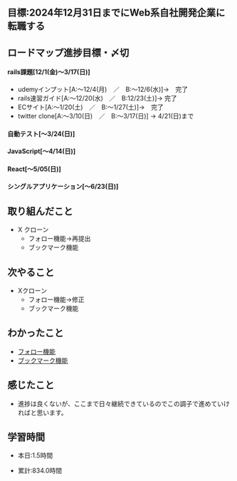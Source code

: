 ## 目標:2024年12月31日までにWeb系自社開発企業に転職する

## ロードマップ進捗目標・〆切
#### rails課題[12/1(金)～3/17(日)]
* udemyインプット[A:～12/4(月)　／　B:～12/6(水)]→　完了
* rails速習ガイド[A:～12/20(水)　／　B:12/23(土)]→  完了
* ECサイト[A:～1/20(土)　／　B:～1/27(土)]→　完了
* twitter clone[A:～3/10(日)　／　B:～3/17(日)] → 4/21(日)まで

#### 自動テスト[～3/24(日)]
#### JavaScript[～4/14(日)]
#### React[～5/05(日)]
#### シングルアプリケーション[～6/23(日)]


## 取り組んだこと
- X クローン
  - フォロー機能→再提出
  - ブックマーク機能



## 次やること
- Xクローン
  - フォロー機能→修正
  - ブックマーク機能
  
## わかったこと
* [フォロー機能](https://cherry-beat-86e.notion.site/rails-d7441306c8d84d2f946e321bc540ff9b?pvs=4)
* [ブックマーク機能](https://cherry-beat-86e.notion.site/rails-8a27f48a6f474c899bf248e6c47cfc9f?pvs=4)



## 感じたこと
* 進捗は良くないが、ここまで日々継続できているのでこの調子で進めていければと思います。

## 学習時間
- 本日:1.5時間

- 累計:834.0時間